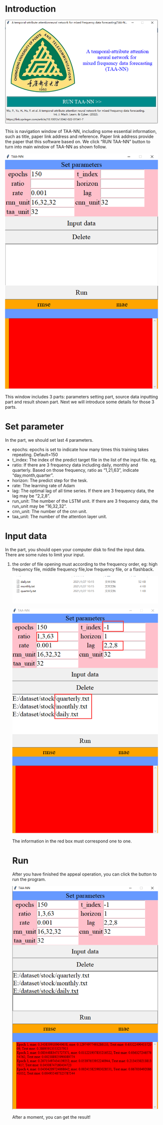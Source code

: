 # Introduction

![image-20220405094923553](img/image-20220405094923553.png)

This is navigation window of TAA-NN, including some essential information, such as title, paper link address and reference. Paper link address provide the paper that this software based on. We click “RUN TAA-NN” button to turn into main window of TAA-NN as shown follow.

![image-20220405095116686](img/image-20220405095116686.png)

This window includes 3 parts: parameters setting part, source data inputting part and result shown part. Next we will introduce some details for those 3 parts.

# Set parameter

In the part, we should set last 4 parameters.

- epochs: epochs is set to indicate how many times this training takes repeating. Default=150
- t_index: The index of the predict target file in the list of the input file. eg, 
- ratio: If there are 3 frequency data including daily, monthly and quarterly. Based on those frequency, ratio as “1,21,63”, indicate “day,month,quarter”. 
- horizon: The predict step for the tesk.
- rate: The learning rate of Adam
- lag: The optimal lag of all time series. If there are 3 frequency data, the lag  may be “2,2,8”.
- run_unit: The number of the LSTM unit. If there are 3 frequency data, the run_unit may be “16,32,32”.
- cnn_unit: The number of the cnn unit. 
- taa_unit: The number of the attention layer unit. 

# Input data

In the part, you should open your computer disk to find the input data. There are some rules to limit your input.

1. the order of file opening must according to the frequency order, eg: high frequency file, middle frequency file,low frequency file, or a flashback.

	![image-20220405102331037](img/image-20220405102331037.png)

	![image-20220405103225080](img/image-20220405103225080.png)
	
	The information in the red box must correspond one to one.
	
	# Run
	
	After you have finished the appeal operation, you can click the button to run the program.
	
	![image-20220405103509842](img/image-20220405103509842.png)
	
	After a moment, you can get the result!
	
	
